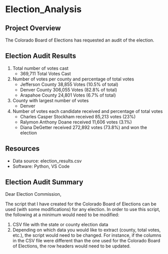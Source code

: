# Election_Analysis

## Project Overview
The Colorado Board of Elections has requested an audit of the election.

## Election Audit Results

1. Total number of votes cast
    - 369,711 Total Votes Cast
2. Number of votes per county and percentage of total votes
    - Jefferson County 38,855 Votes (10.5% of total)
    - Denver County 306,055 Votes (82.8% of total)
    - Arapahoe County 24,801 Votes (6.7% of total)
3. County with largest number of votes
    - Denver
4. Number of votes each candidate received and percentage of total votes
    - Charles Casper Stockham received 85,213 votes (23%)
    - Ralymon Anthony Doane received 11,606 votes (3.1%)
    - Diana DeGetter received 272,892 votes (73.8%) and won the election

## Resources
- Data source: election_results.csv
- Software: Python, VS Code

## Election Audit Summary
Dear Election Commission,

The script that I have created for the Colorado Board of Elections can be used (with some modifications) for any election.  In order to use this script, the following at a minimum would need to be modified:

1.  CSV file with the state or county election data
2.  Depending on which data you would like to extract (county, total votes, etc.), the script would need to be changed.  For instance, if the columns in the CSV file were different than the one used for the Colorado Board of Elections, the row headers would need to be updated. 
